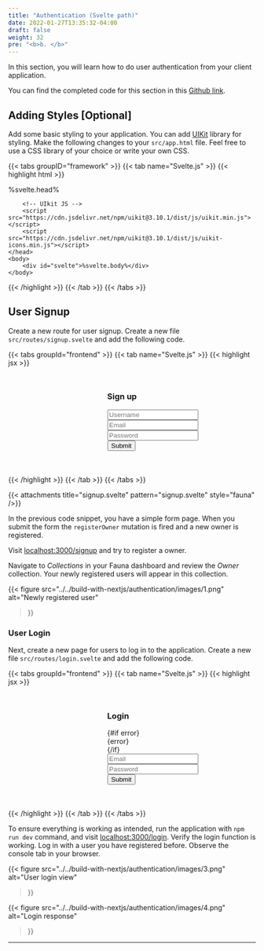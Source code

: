 ```yaml
---
title: "Authentication (Svelte path)"
date: 2022-01-27T13:35:32-04:00
draft: false
weight: 32
pre: "<b>b. </b>"
---
```



In this section, you will learn how to do user authentication from your client application. 

You can find the completed code for this section in this [Github link](https://github.com/fauna-labs/fauna-workshop/tree/section-1.2-user-auth).


## Adding Styles [Optional]

Add some basic styling to your application. You can add [UIKit][uikit] library for styling. Make the following changes to your `src/app.html` file. Feel free to use a CSS library of your choice or write your own CSS.


{{< tabs groupID="framework" >}}
{{< tab name="Svelte.js" >}}
{{< highlight html >}}
<!DOCTYPE html>
<html lang="en">
	<head>
		<meta charset="utf-8" />
		<meta name="description" content="" />
		<link rel="icon" href="%svelte.assets%/favicon.png" />
		<meta name="viewport" content="width=device-width, initial-scale=1" />
		%svelte.head%
		<!-- UIkit CSS -->
		<link rel="stylesheet" href="https://cdn.jsdelivr.net/npm/uikit@3.10.1/dist/css/uikit.min.css" />

		<!-- UIkit JS -->
		<script src="https://cdn.jsdelivr.net/npm/uikit@3.10.1/dist/js/uikit.min.js"></script>
		<script src="https://cdn.jsdelivr.net/npm/uikit@3.10.1/dist/js/uikit-icons.min.js"></script>
	</head>
	<body>
		<div id="svelte">%svelte.body%</div>
	</body>
</html>
{{< /highlight >}}
{{< /tab >}}
{{< /tabs >}}

## User Signup

Create a new route for user signup. Create a new file `src/routes/signup.svelte` and add the following code.

{{< tabs groupId="frontend" >}}
{{< tab name="Svelte.js" >}}
{{< highlight jsx >}}

<script lang="js">
  import { setClient, mutation } from '@urql/svelte';
  import client from '../client'
  import { goto } from '$app/navigation';

  setClient(client);

  const registerMutation = mutation({
    query: `
      mutation ($name: String!, $email: String!, $password: String!) {
        registerOwner(name: $name, email: $email, password: $password) {
          email
          _id
        }
      }
    `,
  });

  async function onSubmit(e) {
    const formData = new FormData(e.target);

    const data = {};
    for (let field of formData) {
      const [key, value] = field;
      data[key] = value;
    }
    const { name, email, password } = data;
    const resp = await registerMutation({ name, email, password })
    if (resp.data?.registerOwner) {
      goto('/');
    } 
    if(resp.error) {
      alert(resp.error.message);
      console.log(resp.error);
    }
  }
</script>


<div class="wrap">
  <div>
    <div class="uk-card uk-card-default uk-card-body">
      <h3 class="uk-card-title">Sign up</h3>
        <form on:submit|preventDefault={onSubmit}>
          <div class="uk-margin">
            <input 
                class="uk-input" 
                type="text"
                placeholder="Username" 
                name="name" 
                autoComplete="off"
            />
          </div>
          <div class="uk-margin">
            <input 
                class="uk-input" 
                type="text" 
                placeholder="Email" 
                name="email"
            />
          </div>
          <div class="uk-margin">
            <input 
                class="uk-input" 
                type="password" 
                placeholder="Password" 
                name="password"
            />
          </div>
          <div class="uk-margin">
            <input class="uk-input" type="submit" />
          </div>
        </form>
    </div>
  </div>
</div>

<style>
  .wrap {
    margin: 10% 40%;
    min-width: 300px;
  }
</style>

{{< /highlight >}}
{{< /tab >}}
{{< /tabs >}}

{{< attachments
    title="signup.svelte"
    pattern="signup.svelte" 
    style="fauna"
/>}}

In the previous code snippet, you have a simple form page. When you submit the form the `registerOwner` mutation is fired and a new owner is registered.

Visit [localhost:3000/signup](http://localhost:3000/signup) and try to register a owner.

Navigate to *Collections* in your Fauna dashboard and review the *Owner* collection. Your newly registered users will appear in this collection.

{{< figure
  src="../../build-with-nextjs/authentication/images/1.png" 
  alt="Newly registered user"
>}}


### User Login

Next, create a new page for users to log in to the application. Create a new file `src/routes/login.svelte` and add the following code. 

{{< tabs groupId="frontend" >}}
{{< tab name="Svelte.js" >}}
{{< highlight jsx >}}
<script>
  import { setClient, mutation } from '@urql/svelte';
  import client from '../client';
  import { goto } from '$app/navigation';

  setClient(client);

  let error;

  const loginMutation = mutation({
    query: `
      mutation OwnerLogin($email: String!, $password: String!) {
        login(email: $email, password: $password) {
          secret
          ttl
        }
      }
    `,
  });
  async function onSubmit(e) {
    const formData = new FormData(e.target);

    const data = {};
    for (let field of formData) {
      const [key, value] = field;
      data[key] = value;
    }
    const { email, password } = data;
    const resp = await loginMutation({ email, password })
    
    console.log('resp', resp)

    if(resp.data?.login) {
      alert('Login Successful');
      goto('/')
    }
    if(resp.error) {
      error = resp.error?.message;
    }
  }
</script>

<div class="wrap">
  <div class="uk-card uk-card-default uk-card-body">
    <h3 class="uk-card-title">Login</h3>
    {#if error}
      <div class="uk-alert-danger" uk-alert style={{ maxWidth: '300px', padding: '10px'}}>
        {error}
      </div>
    {/if}
    <form on:submit|preventDefault={onSubmit} >
      <div class="uk-margin">
        <input 
          class="uk-input" 
          type="text" 
          placeholder="Email" 
          name="email"
        />
      </div>
        <div class="uk-margin">
          <input 
            class="uk-input" 
            type="password" 
            placeholder="Password" 
            name="password"
          />
        </div>
        <div class="uk-margin">
          <input class="uk-input" type="submit" />
        </div>
    </form>
  </div>
</div>

<style>
  .wrap {
    margin: 10% 40%;
    min-width: 300px;
  }
</style>

{{< /highlight >}}
{{< /tab >}}
{{< /tabs >}}

To ensure everything is working as intended, run the application with `npm run dev` command, and visit [localhost:3000/login](http://localhost:3000/login). Verify the login function is working. Log in with a user you have registered before. Observe the console tab in your browser.

{{< figure
  src="../../build-with-nextjs/authentication/images/3.png" 
  alt="User login view"
>}}

{{< figure
  src="../../build-with-nextjs/authentication/images/4.png" 
  alt="Login response"
>}}

---
[uikit]: https://getuikit.com/

